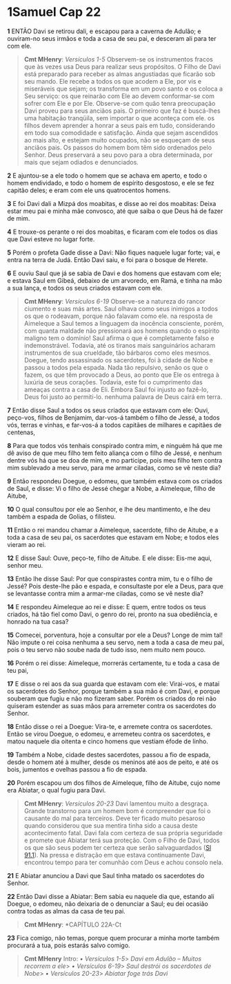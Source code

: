# 1Samuel Cap 22

**1** 	ENTÃO Davi se retirou dali, e escapou para a caverna de Adulão; e ouviram-no seus irmãos e toda a casa de seu pai, e desceram ali para ter com ele.

> **Cmt MHenry**: *Versículos 1-5* Observem-se os instrumentos fracos que às vezes usa Deus para realizar seus propósitos. O Filho de Davi está preparado para receber as almas angustiadas que ficarão sob seu mando. Ele recebe a todos os que acodem a Ele, por vis e miseráveis que sejam; os transforma em um povo santo e os coloca a Seu serviço: os que reinarão com Ele ao devem conformar-se com sofrer com Ele e por Ele. Observe-se com quão tenra preocupação Davi proveu para seus anciãos pais. O primeiro que faz é buscá-lhes uma habitação tranqüila, sem importar o que aconteça com ele. os filhos devem aprender a honrar a seus pais em tudo, considerando em todo sua comodidade e satisfação. Ainda que sejam ascendidos ao mais alto, e estejam muito ocupados, não se esqueçam de seus anciãos pais. Os passos do homem bom têm sido ordenados pelo Senhor. Deus preservará a seu povo para a obra determinada, por mais que sejam odiados e denunciados.

**2** 	E ajuntou-se a ele todo o homem que se achava em aperto, e todo o homem endividado, e todo o homem de espírito desgostoso, e ele se fez capitão deles; e eram com ele uns quatrocentos homens.

**3** 	E foi Davi dali a Mizpá dos moabitas, e disse ao rei dos moabitas: Deixa estar meu pai e minha mãe convosco, até que saiba o que Deus há de fazer de mim.

**4** 	E trouxe-os perante o rei dos moabitas, e ficaram com ele todos os dias que Davi esteve no lugar forte.

**5** 	Porém o profeta Gade disse a Davi: Não fiques naquele lugar forte; vai, e entra na terra de Judá. Então Davi saiu, e foi para o bosque de Herete.

**6** 	E ouviu Saul que já se sabia de Davi e dos homens que estavam com ele; e estava Saul em Gibeá, debaixo de um arvoredo, em Ramá, e tinha na mão a sua lança, e todos os seus criados estavam com ele.

> **Cmt MHenry**: *Versículos 6-19* Observe-se a natureza do rancor ciumento e suas más artes. Saul olhava como seus inimigos a todos os que o rodeavam, porque não falavam como ele. na resposta de Aimeleque a Saul temos a linguagem da inocência consciente, porém, com quanta maldade não pressionará aos homens quando o espírito maligno tem o domínio! Saul afirma o que é completamente falso e indemonstrável. Todavia, até os tiranos mais sanguinários acharam instrumentos de sua crueldade, tão bárbaros como eles mesmos. Doegue, tendo assassinado os sacerdotes, foi à cidade de Nobe e passou a todos pela espada. Nada tão repulsivo, senão os que o fazem, os que têm provocado a Deus, ao ponto que Ele os entrega à luxúria de seus corações. Todavia, este foi o cumprimento das ameaças contra a casa de Eli. Embora Saul foi injusto ao fazê-lo, Deus foi justo ao permiti-lo. nenhuma palavra de Deus cairá em terra.

**7** 	Então disse Saul a todos os seus criados que estavam com ele: Ouvi, peço-vos, filhos de Benjamim, dar-vos-á também o filho de Jessé, a todos vós, terras e vinhas, e far-vos-á a todos capitães de milhares e capitães de centenas,

**8** 	Para que todos vós tenhais conspirado contra mim, e ninguém há que me dê aviso de que meu filho tem feito aliança com o filho de Jessé, e nenhum dentre vós há que se doa de mim, e mo participe, pois meu filho tem contra mim sublevado a meu servo, para me armar ciladas, como se vê neste dia?

**9** 	Então respondeu Doegue, o edomeu, que também estava com os criados de Saul, e disse: Vi o filho de Jessé chegar a Nobe, a Aimeleque, filho de Aitube,

**10** 	O qual consultou por ele ao Senhor, e lhe deu mantimento, e lhe deu também a espada de Golias, o filisteu.

**11** 	Então o rei mandou chamar a Aimeleque, sacerdote, filho de Aitube, e a toda a casa de seu pai, os sacerdotes que estavam em Nobe; e todos eles vieram ao rei.

**12** 	E disse Saul: Ouve, peço-te, filho de Aitube. E ele disse: Eis-me aqui, senhor meu.

**13** 	Então lhe disse Saul: Por que conspirastes contra mim, tu e o filho de Jessé? Pois deste-lhe pão e espada, e consultaste por ele a Deus, para que se levantasse contra mim a armar-me ciladas, como se vê neste dia?

**14** 	E respondeu Aimeleque ao rei e disse: E quem, entre todos os teus criados, há tão fiel como Davi, o genro do rei, pronto na sua obediência, e honrado na tua casa?

**15** 	Comecei, porventura, hoje a consultar por ele a Deus? Longe de mim tal! Não impute o rei coisa nenhuma a seu servo, nem a toda a casa de meu pai, pois o teu servo não soube nada de tudo isso, nem muito nem pouco.

**16** 	Porém o rei disse: Aimeleque, morrerás certamente, tu e toda a casa de teu pai,

**17** 	E disse o rei aos da sua guarda que estavam com ele: Virai-vos, e matai os sacerdotes do Senhor, porque também a sua mão é com Davi, e porque souberam que fugiu e não mo fizeram saber. Porém os criados do rei não quiseram estender as suas mãos para arremeter contra os sacerdotes do Senhor.

**18** 	Então disse o rei a Doegue: Vira-te, e arremete contra os sacerdotes. Então se virou Doegue, o edomeu, e arremeteu contra os sacerdotes, e matou naquele dia oitenta e cinco homens que vestiam éfode de linho.

**19** 	Também a Nobe, cidade destes sacerdotes, passou a fio de espada, desde o homem até à mulher, desde os meninos até aos de peito, e até os bois, jumentos e ovelhas passou a fio de espada.

**20** 	Porém escapou um dos filhos de Aimeleque, filho de Aitube, cujo nome era Abiatar, o qual fugiu para Davi.

> **Cmt MHenry**: *Versículos 20-23* Davi lamentou muito a desgraça. Grande transtorno para um homem bom é compreender que foi o causante do mal para terceiros. Deve ter ficado muito pesaroso quando considerou que sua mentira tinha sido a causa deste acontecimento fatal. Davi fala com certeza de sua própria seguridade e promete que Abiatar terá sua proteção. Com o Filho de Davi, todos os que são seus podem ter certeza que serão salvaguardados ([Sl 91.1](../19A-Sl/91.md#1)). Na pressa e distração em que estava continuamente Davi, encontrou tempo para ter comunhão com Deus e achou consolo nela.

**21** 	E Abiatar anunciou a Davi que Saul tinha matado os sacerdotes do Senhor.

**22** 	Então Davi disse a Abiatar: Bem sabia eu naquele dia que, estando ali Doegue, o edomeu, não deixaria de o denunciar a Saul; eu dei ocasião contra todas as almas da casa de teu pai.

> **Cmt MHenry**: *CAPÍTULO 22A-Ct

**23** 	Fica comigo, não temas, porque quem procurar a minha morte também procurará a tua, pois estarás salvo comigo.


> **Cmt MHenry** Intro: *• Versículos 1-5*> *Davi em Adulão – Muitos recorrem a ele*> *• Versículos 6-19*> *Saul destrói os sacerdotes de Nobe*> *• Versículos 20-23*> *Abiatar foge trás Davi*